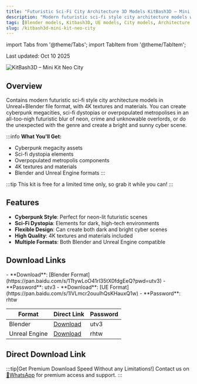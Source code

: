 ```yaml
---
title: "Futuristic Sci-Fi City Architecture 3D Models KitBash3D – Mini Kit Neo City"
description: "Modern futuristic sci-fi style city architecture models with Blender and Unreal Engine formats, including 4K textures and materials."
tags: [Blender models, Kitbash3D, UE models, City models, Architecture models, Building models]
slug: /kitbash3d-mini-kit-neo-city
---
```


import Tabs from '@theme/Tabs';
import TabItem from '@theme/TabItem';

Last updated: Oct 10 2025

![KitBash3D – Mini Kit Neo City](https://www.gfxcamp.com/wp-content/uploads/2020/10/KitBash3D-–-Mini-Kit-Neo-City.jpg)

## Overview

Contains modern futuristic sci-fi style city architecture models in Unreal+Blender file format, with 4K textures and materials. You can create cyberpunk megacities, sci-fi dystopias or overpopulated metropolises in an all-too-nigh futuristic blur of neon, crime and unknowable overlords, or do the unexpected with the genre and create a bright and sunny cyber scene.

:::info
**What You'll Get:**
- Cyberpunk megacity assets
- Sci-fi dystopia elements
- Overpopulated metropolis components
- 4K textures and materials
- Blender and Unreal Engine formats
:::

:::tip
This kit is free for a limited time only, so grab it while you can!
:::

## Features

- **Cyberpunk Style**: Perfect for neon-lit futuristic scenes
- **Sci-Fi Dystopia**: Elements for dark, high-tech environments
- **Flexible Design**: Can create both dark and bright cyber scenes
- **High Quality**: 4K textures and materials included
- **Multiple Formats**: Both Blender and Unreal Engine compatible

## Download Links

<Tabs>
<TabItem value="blender" label="Blender Format" default>
- **Download**: [Blender Format](https://pan.baidu.com/s/1TtywLoO41rl35tX0fdgEeQ?pwd=utv3)
- **Password**: utv3
</TabItem>
<TabItem value="ue" label="Unreal Engine Format">
- **Download**: [UE Format](https://pan.baidu.com/s/1lVLmcr2ouulhQsKHauxQ1w)
- **Password**: rhtw
</TabItem>
</Tabs>

| Format | Direct Link | Password |
|--------|-------------|----------|
| Blender | [Download](https://pan.baidu.com/s/1TtywLoO41rl35tX0fdgEeQ?pwd=utv3) | utv3 |
| Unreal Engine | [Download](https://pan.baidu.com/s/1lVLmcr2ouulhQsKHauxQ1w) | rhtw |

## Direct Download Link
:::tip[Get Premium Download Speed Without any Limitations!]
Contact us on [💬WhatsApp](https://wa.me/+8613237610083) for premium  access and support.
:::